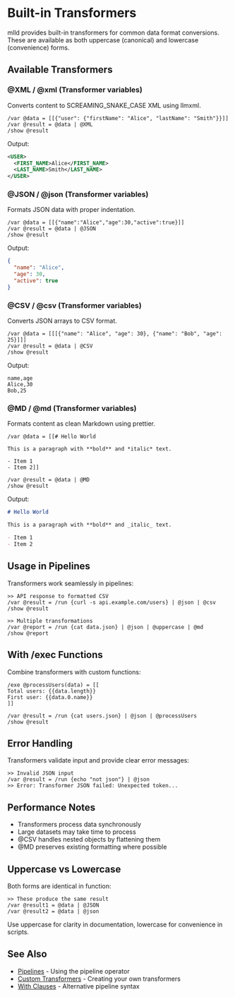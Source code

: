 # Built-in Transformers

mlld provides built-in transformers for common data format conversions. These are available as both uppercase (canonical) and lowercase (convenience) forms.

## Available Transformers

### @XML / @xml (Transformer variables)
Converts content to SCREAMING_SNAKE_CASE XML using llmxml.

```mlld
/var @data = [[{"user": {"firstName": "Alice", "lastName": "Smith"}}]]
/var @result = @data | @XML
/show @result
```

Output:
```xml
<USER>
  <FIRST_NAME>Alice</FIRST_NAME>
  <LAST_NAME>Smith</LAST_NAME>
</USER>
```

### @JSON / @json (Transformer variables)
Formats JSON data with proper indentation.

```mlld
/var @data = [[{"name":"Alice","age":30,"active":true}]]
/var @result = @data | @JSON
/show @result
```

Output:
```json
{
  "name": "Alice",
  "age": 30,
  "active": true
}
```

### @CSV / @csv (Transformer variables)
Converts JSON arrays to CSV format.

```mlld
/var @data = [[[{"name": "Alice", "age": 30}, {"name": "Bob", "age": 25}]]]
/var @result = @data | @CSV
/show @result
```

Output:
```csv
name,age
Alice,30
Bob,25
```

### @MD / @md (Transformer variables)
Formats content as clean Markdown using prettier.

```mlld
/var @data = [[# Hello World

This is a paragraph with **bold** and *italic* text.

- Item 1
- Item 2]]

/var @result = @data | @MD
/show @result
```

Output:
```markdown
# Hello World

This is a paragraph with **bold** and _italic_ text.

- Item 1
- Item 2
```

## Usage in Pipelines

Transformers work seamlessly in pipelines:

```mlld
>> API response to formatted CSV
/var @result = /run {curl -s api.example.com/users} | @json | @csv
/show @result

>> Multiple transformations
/var @report = /run {cat data.json} | @json | @uppercase | @md
/show @report
```

## With /exec Functions

Combine transformers with custom functions:

```mlld
/exe @processUsers(data) = [[
Total users: {{data.length}}
First user: {{data.0.name}}
]]

/var @result = /run {cat users.json} | @json | @processUsers
/show @result
```

## Error Handling

Transformers validate input and provide clear error messages:

```mlld
>> Invalid JSON input
/var @result = /run {echo "not json"} | @json
>> Error: Transformer JSON failed: Unexpected token...
```

## Performance Notes

- Transformers process data synchronously
- Large datasets may take time to process
- @CSV handles nested objects by flattening them
- @MD preserves existing formatting where possible

## Uppercase vs Lowercase

Both forms are identical in function:

```mlld
>> These produce the same result
/var @result1 = @data | @JSON
/var @result2 = @data | @json
```

Use uppercase for clarity in documentation, lowercase for convenience in scripts.

## See Also

- [Pipelines](pipeline.md) - Using the pipeline operator
- [Custom Transformers](exec.md#transformers) - Creating your own transformers
- [With Clauses](with.md) - Alternative pipeline syntax